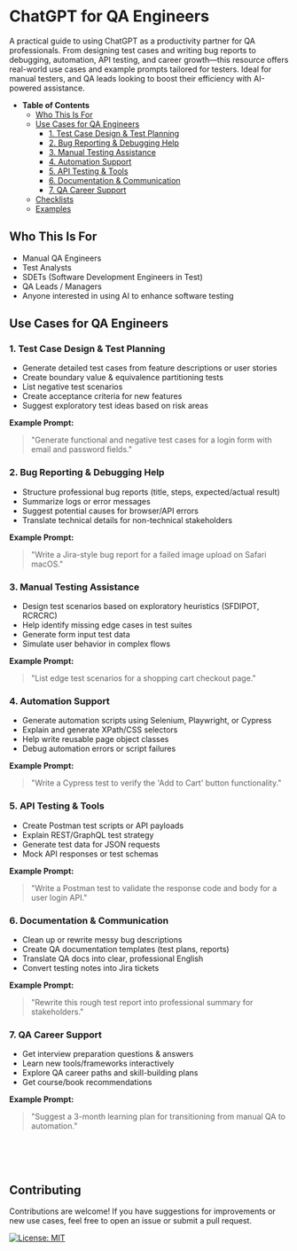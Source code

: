 # ChatGPT for QA Engineers
A practical guide to using ChatGPT as a productivity partner for QA professionals. From designing test cases and writing bug reports to debugging, automation, API testing, and career growth—this resource offers real-world use cases and example prompts tailored for testers. Ideal for manual testers, and QA leads looking to boost their efficiency with AI-powered assistance.

- <strong>Table of Contents</strong>
  - [Who This Is For](#who-this-is-for)
  - [Use Cases for QA Engineers](#use-cases-for-qa-engineers)
    - [1. Test Case Design & Test Planning](#1-test-case-design--test-planning)
    - [2. Bug Reporting & Debugging Help](#2-bug-reporting--debugging-help)
    - [3. Manual Testing Assistance](#3-manual-testing-assistance)
    - [4. Automation Support](#4-automation-support)
    - [5. API Testing & Tools](#5-api-testing--tools)
    - [6. Documentation & Communication](#6-documentation--communication)
    - [7. QA Career Support](#7-qa-career-support)
  - [Checklists](https://github.com/AlexKuchkov/chatgpt-for-qa/tree/main/checklists)
  - [Examples](https://github.com/AlexKuchkov/chatgpt-for-qa/blob/main/examples/test-case-prompts.md)

## Who This Is For

- Manual QA Engineers
- Test Analysts
- SDETs (Software Development Engineers in Test)
- QA Leads / Managers
- Anyone interested in using AI to enhance software testing


## Use Cases for QA Engineers

### 1. Test Case Design & Test Planning
-  Generate detailed test cases from feature descriptions or user stories
-  Create boundary value & equivalence partitioning tests
-  List negative test scenarios
-  Create acceptance criteria for new features
-  Suggest exploratory test ideas based on risk areas

**Example Prompt:**
> "Generate functional and negative test cases for a login form with email and password fields."


### 2. Bug Reporting & Debugging Help
-  Structure professional bug reports (title, steps, expected/actual result)
-  Summarize logs or error messages
-  Suggest potential causes for browser/API errors
-  Translate technical details for non-technical stakeholders

**Example Prompt:**
> "Write a Jira-style bug report for a failed image upload on Safari macOS."


### 3. Manual Testing Assistance
-  Design test scenarios based on exploratory heuristics (SFDIPOT, RCRCRC)
-  Help identify missing edge cases in test suites
-  Generate form input test data
-  Simulate user behavior in complex flows

**Example Prompt:**
> "List edge test scenarios for a shopping cart checkout page."


### 4. Automation Support
-  Generate automation scripts using Selenium, Playwright, or Cypress
-  Explain and generate XPath/CSS selectors
-  Help write reusable page object classes
-  Debug automation errors or script failures

**Example Prompt:**
> "Write a Cypress test to verify the 'Add to Cart' button functionality."


### 5. API Testing & Tools
-  Create Postman test scripts or API payloads
-  Explain REST/GraphQL test strategy
-  Generate test data for JSON requests
-  Mock API responses or test schemas

**Example Prompt:**
> "Write a Postman test to validate the response code and body for a user login API."


### 6. Documentation & Communication
-  Clean up or rewrite messy bug descriptions
-  Create QA documentation templates (test plans, reports)
-  Translate QA docs into clear, professional English
-  Convert testing notes into Jira tickets

**Example Prompt:**
> "Rewrite this rough test report into professional summary for stakeholders."


### 7. QA Career Support
-  Get interview preparation questions & answers
-  Learn new tools/frameworks interactively
-  Explore QA career paths and skill-building plans
-  Get course/book recommendations

**Example Prompt:**
> "Suggest a 3-month learning plan for transitioning from manual QA to automation."

</br>
</br>
</br>

## Contributing

Contributions are welcome! If you have suggestions for improvements or new use cases, feel free to open an issue or submit a pull request.

[![License: MIT](https://img.shields.io/badge/License-MIT-yellow.svg)](https://github.com/AlexKuchkov/chatgpt-for-qa/edit/main/LICENSE)















